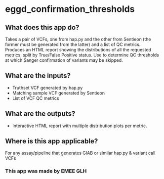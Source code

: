# eggd_confirmation_thresholds

## What does this app do?

Takes a pair of VCFs, one from hap.py and the other from Sentieon (the former must be generated from the latter) and a list of QC metrics. Produces an HTML report showing the distributions of all the requested metrics, split by True/False Positive status. Use to determine QC thresholds at which Sanger confirmation of variants may be skipped. 

## What are the inputs?
- Truthset VCF generated by hap.py
- Matching sample VCF generated by Sentieon
- List of VCF QC metrics

## What are the outputs?
- Interactive HTML report with multiple distribution plots per metric.

## Where is this app applicable?
For any assay/pipeline that generates GIAB or similar hap.py & variant call VCFs

### This app was made by EMEE GLH